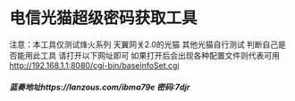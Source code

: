 # 电信光猫超级密码获取工具
注意：本工具仅测试烽火系列 天翼网关2.0的光猫 其他光猫自行测试
判断自己是否能用此工具 请打开以下网址即可 如果打开后会出现各种配置文件则代表可用
http://192.168.1.1:8080/cgi-bin/baseinfoSet.cgi
##### 蓝奏地址https://lanzous.com/ibma79e 密码:7djr
